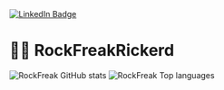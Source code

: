 <div id="badges">
  <a href="https://www.linkedin.com/in/rick-van-dijk-3b02401a0/">
    <img src="https://img.shields.io/badge/LinkedIn-blue?style=for-the-badge&logo=linkedin&logoColor=white" alt="LinkedIn Badge"/>
  </a>
</div>

# 👨‍💻 RockFreakRickerd
![RockFreak GitHub stats](https://github-readme-stats.vercel.app/api?username=RockFreakRickerd&bg_color=30,185a9d,43cea2,43cea2,185a9d&title_color=fff&text_color=fff&show_icons=true&icon_color=fff)
![RockFreak Top languages](https://github-readme-stats.vercel.app/api/top-langs/?username=RockFreakRickerd&bg_color=30,43cea2,185a9d&title_color=fff&text_color=fff&layout=compact&langs_count=8)
